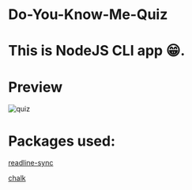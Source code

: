# Do-You-Know-Me-Quiz
# This is NodeJS CLI app 😁.
# Preview
![quiz](https://user-images.githubusercontent.com/50478681/176250715-57192eb6-ddee-47a7-b004-cd19f197c5d3.png)


# Packages used:
[readline-sync](https://www.npmjs.com/package/readline-sync)

[chalk](https://www.npmjs.com/package/chalk)

